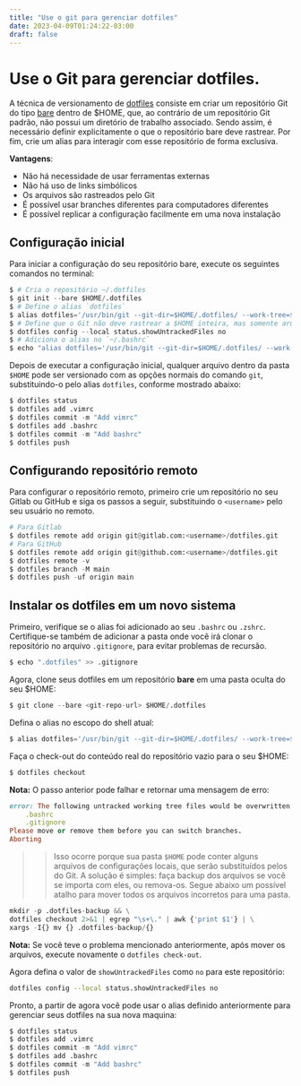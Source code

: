 ```yaml
---
title: "Use o git para gerenciar dotfiles"
date: 2023-04-09T01:24:22-03:00
draft: false
---
```


# Use o Git para gerenciar dotfiles.

A técnica de versionamento de [dotfiles](https://en.wikipedia.org/wiki/Hidden_file_and_hidden_directory) consiste em criar um repositório Git do tipo [bare](https://www.saintsjd.com/2011/01/what-is-a-bare-git-repository/) dentro de $HOME, que, ao contrário de um repositório Git padrão, não possui um diretório de trabalho associado. Sendo assim, é necessário definir explicitamente o que o repositório bare deve rastrear. Por fim, crie um alias para interagir com esse repositório de forma exclusiva.


**Vantagens**:

- Não há necessidade de usar ferramentas externas
- Não há uso de links simbólicos
- Os arquivos são rastreados pelo Git
- É possível usar branches diferentes para computadores diferentes
- É possível replicar a configuração facilmente em uma nova instalação


## Configuração inicial

Para iniciar a configuração do seu repositório bare, execute os seguintes comandos no terminal:


```python
$ # Cria o repositório ~/.dotfiles 
$ git init --bare $HOME/.dotfiles
$ # Define o alias `dotfiles`
$ alias dotfiles='/usr/bin/git --git-dir=$HOME/.dotfiles/ --work-tree=$HOME'
$ # Define que o Git não deve rastrear a $HOME inteira, mas somente arquivos adicionados explicitamente
$ dotfiles config --local status.showUntrackedFiles no
$ # Adiciona o alias no `~/.bashrc`
$ echo "alias dotfiles='/usr/bin/git --git-dir=$HOME/.dotfiles/ --work-tree=$HOME'" >> $HOME/.bashrc
```

Depois de executar a configuração inicial, qualquer arquivo dentro da pasta `$HOME` pode ser versionado com as opções normais do comando `git`, substituindo-o pelo alias `dotfiles`, conforme mostrado abaixo:

```python
$ dotfiles status
$ dotfiles add .vimrc
$ dotfiles commit -m "Add vimrc"
$ dotfiles add .bashrc
$ dotfiles commit -m "Add bashrc"
$ dotfiles push
```

## Configurando repositório remoto

Para configurar o repositório remoto, primeiro crie um repositório no seu Gitlab ou GitHub e siga os passos a seguir, substituindo o `<username>` pelo seu usuário no remoto.

```python
# Para Gitlab
$ dotfiles remote add origin git@gitlab.com:<username>/dotfiles.git
# Para GitHub
$ dotfiles remote add origin git@github.com:<username>/dotfiles.git
$ dotfiles remote -v 
$ dotfiles branch -M main
$ dotfiles push -uf origin main
```


## Instalar os dotfiles em um novo sistema


Primeiro, verifique se o alias foi adicionado ao seu `.bashrc` ou `.zshrc`. Certifique-se também de adicionar a pasta onde você irá clonar o repositório no arquivo `.gitignore`, para evitar problemas de recursão.


```python
$ echo ".dotfiles" >> .gitignore
```

Agora, clone seus dotfiles em um repositório **bare** em uma pasta oculta do seu $HOME:

```python
$ git clone --bare <git-repo-url> $HOME/.dotfiles
```

Defina o alias no escopo do shell atual:

```python
$ alias dotfiles='/usr/bin/git --git-dir=$HOME/.dotfiles/ --work-tree=$HOME'
```

Faça o check-out do conteúdo real do repositório vazio para o seu $HOME:

```python
$ dotfiles checkout
```

**Nota:** O passo anterior pode falhar e retornar uma mensagem de erro:

```ruby
error: The following untracked working tree files would be overwritten by checkout:
    .bashrc
    .gitignore
Please move or remove them before you can switch branches.
Aborting
```

>> Isso ocorre porque sua pasta `$HOME` pode conter alguns arquivos de configurações locais, que serão substituídos pelos do Git. A solução é simples: faça backup dos arquivos se você se importa com eles, ou remova-os. Segue abaixo um possível atalho para mover todos os arquivos incorretos para uma pasta. 

```python
mkdir -p .dotfiles-backup && \
dotfiles checkout 2>&1 | egrep "\s+\." | awk {'print $1'} | \
xargs -I{} mv {} .dotfiles-backup/{}
```

**Nota:** Se você teve o problema mencionado anteriormente, após mover os arquivos, execute novamente o `dotfiles check-out`.


Agora defina o valor de `showUntrackedFiles` como `no` para este repositório:

```bash
dotfiles config --local status.showUntrackedFiles no
```

Pronto, a partir de agora você pode usar o alias definido anteriormente para gerenciar seus dotfiles na sua nova maquina:


```python
$ dotfiles status
$ dotfiles add .vimrc
$ dotfiles commit -m "Add vimrc"
$ dotfiles add .bashrc
$ dotfiles commit -m "Add bashrc"
$ dotfiles push
```
